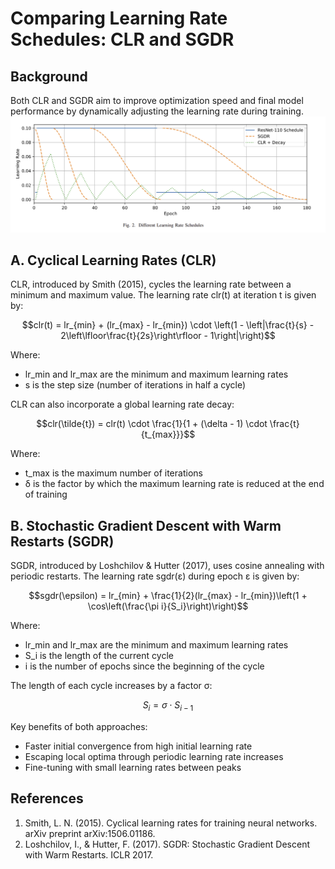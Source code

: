# Comparing Learning Rate Schedules: CLR and SGDR

## Background

Both CLR and SGDR aim to improve optimization speed and final model performance by dynamically adjusting the learning rate during training.
![cyclic vs sgdr](./learning_rates.png)

## A. Cyclical Learning Rates (CLR)

CLR, introduced by Smith (2015), cycles the learning rate between a minimum and maximum value. The learning rate clr(t) at iteration t is given by:

$$clr(t) = lr_{min} + (lr_{max} - lr_{min}) \cdot \left(1 - \left|\frac{t}{s} - 2\left\lfloor\frac{t}{2s}\right\rfloor - 1\right|\right)$$

Where:
- lr_min and lr_max are the minimum and maximum learning rates
- s is the step size (number of iterations in half a cycle)

CLR can also incorporate a global learning rate decay:

$$clr(\tilde{t}) = clr(t) \cdot \frac{1}{1 + (\delta - 1) \cdot \frac{t}{t_{max}}}$$

Where:
- t_max is the maximum number of iterations
- δ is the factor by which the maximum learning rate is reduced at the end of training

## B. Stochastic Gradient Descent with Warm Restarts (SGDR)

SGDR, introduced by Loshchilov & Hutter (2017), uses cosine annealing with periodic restarts. The learning rate sgdr(ε) during epoch ε is given by:

$$sgdr(\epsilon) = lr_{min} + \frac{1}{2}(lr_{max} - lr_{min})\left(1 + \cos\left(\frac{\pi i}{S_i}\right)\right)$$

Where:
- lr_min and lr_max are the minimum and maximum learning rates
- S_i is the length of the current cycle
- i is the number of epochs since the beginning of the cycle

The length of each cycle increases by a factor σ:

$$S_i = \sigma \cdot S_{i-1}$$

Key benefits of both approaches:
- Faster initial convergence from high initial learning rate
- Escaping local optima through periodic learning rate increases
- Fine-tuning with small learning rates between peaks


## References

1. Smith, L. N. (2015). Cyclical learning rates for training neural networks. arXiv preprint arXiv:1506.01186.
2. Loshchilov, I., & Hutter, F. (2017). SGDR: Stochastic Gradient Descent with Warm Restarts. ICLR 2017.